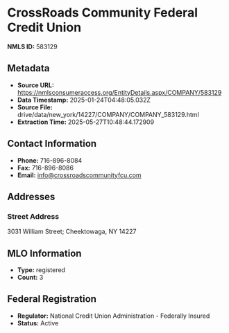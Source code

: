 # CrossRoads Community Federal Credit Union

**NMLS ID:** 583129

## Metadata
- **Source URL:** https://nmlsconsumeraccess.org/EntityDetails.aspx/COMPANY/583129
- **Data Timestamp:** 2025-01-24T04:48:05.032Z
- **Source File:** drive/data/new_york/14227/COMPANY/COMPANY_583129.html
- **Extraction Time:** 2025-05-27T10:48:44.172909

## Contact Information
- **Phone:** 716-896-8084
- **Fax:** 716-896-8086
- **Email:** info@crossroadscommunityfcu.com

## Addresses
### Street Address
3031 William Street; Cheektowaga, NY 14227

## MLO Information
- **Type:** registered
- **Count:** 3

## Federal Registration
- **Regulator:** National Credit Union Administration - Federally Insured
- **Status:** Active

